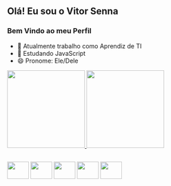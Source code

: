 ## Olá! Eu sou o Vitor Senna
### Bem Vindo ao meu Perfil

- 🔭 Atualmente trabalho como Aprendiz de TI
- 🌱 Estudando JavaScript
- 😄 Pronome: Ele/Dele


<div>

<a href='https://github.com/VitorSenna13?tab=repositories'>
<img height='180em' src='https://github-readme-stats.vercel.app/api?username=VitorSenna13&show_icons=true&theme=synthwave'>
</a>

<a href='https://github.com/VitorSenna13?tab=repositories'>
<img height='180em' src='https://github-readme-stats.vercel.app/api/top-langs/?username=VitorSenna13&hide_progress=true&theme=synthwave&layout=compact&langs_count=16'>
</a>

</div>

##

<div>
<img align='center' height='40' width='50' src="https://cdn.jsdelivr.net/gh/devicons/devicon/icons/html5/html5-plain-wordmark.svg" />
<img align='center' height='40' width='50' src="https://cdn.jsdelivr.net/gh/devicons/devicon/icons/css3/css3-plain-wordmark.svg" />
<img align='center' height='40' width='50' src="https://cdn.jsdelivr.net/gh/devicons/devicon/icons/javascript/javascript-original.svg" />
<img align='center' height='40' width='50' src="https://cdn.jsdelivr.net/gh/devicons/devicon/icons/react/react-original-wordmark.svg" />
<img align='center' height='40' width='50' src="https://cdn.jsdelivr.net/gh/devicons/devicon/icons/electron/electron-original.svg" />
</div>
